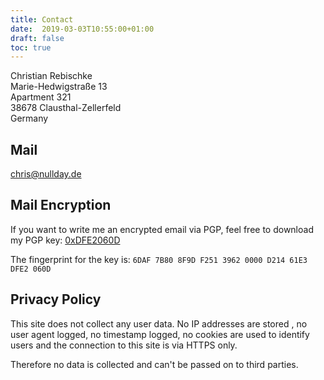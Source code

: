 ```yaml
---
title: Contact
date:  2019-03-03T10:55:00+01:00
draft: false
toc: true
---
```


Christian Rebischke  
Marie-Hedwigstraße 13  
Apartment 321  
38678 Clausthal-Zellerfeld  
Germany

## Mail

chris@nullday.de  

## Mail Encryption

If you want to write me an encrypted email via PGP, feel free to download my PGP key: [0xDFE2060D](/storage/pubkey.txt)

The fingerprint for the key is: `6DAF 7B80 8F9D F251 3962 0000 D214 61E3 DFE2 060D`

## Privacy Policy

This site does not collect any user data. No IP addresses are stored , no user
agent logged, no timestamp logged, no cookies are used to identify users and
the connection to this site is via HTTPS only.

Therefore no data is collected and can't be passed on to third parties.
